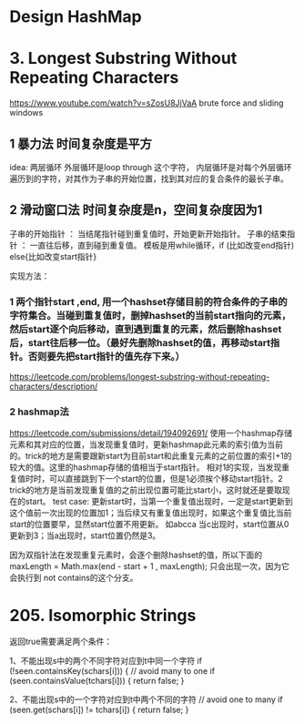 # Design HashMap

# 3. Longest Substring Without Repeating Characters

https://www.youtube.com/watch?v=sZosU8JjVaA brute force and sliding windows

## 1  暴力法  时间复杂度是平方
idea: 
两层循环
外层循环是loop through 这个字符，
内层循环是对每个外层循环遍历到的字符，对其作为子串的开始位置，找到其对应的复合条件的最长子串。



## 2  滑动窗口法   时间复杂度是n，空间复杂度因为1
子串的开始指针 ： 当结尾指针碰到重复值时，开始更新开始指针。
子串的结束指针 ： 一直往后移，直到碰到重复值。
模板是用while循环，if (比如改变end指针) else{比如改变start指针}

实现方法： 
### 1  两个指针start ,end, 用一个hashset存储目前的符合条件的子串的字符集合。当碰到重复值时，删掉hashset的当前start指向的元素，然后start逐个向后移动，直到遇到重复的元素，然后删除hashset后，start往后移一位。（最好先删除hashset的值，再移动start指针。否则要先把start指针的值先存下来。）
https://leetcode.com/problems/longest-substring-without-repeating-characters/description/  
### 2  hashmap法   
https://leetcode.com/submissions/detail/194092691/
使用一个hashmap存储元素和其对应的位置，当发现重复值时，更新hashmap此元素的索引值为当前的。trick的地方是需要跟新start为目前start和此重复元素的之前位置的索引+1的较大的值。这里的hashmap存储的值相当于start指针。
相对1的实现，当发现重复值时时，可以直接跳到下一个start的位置，但是1必须挨个移动start指针。2 trick的地方是当前发现重复值的之前出现位置可能比start小，这时就还是要取现在的start。
test case: 
更新start时，当第一个重复值出现时，一定是start更新到这个值前一次出现的位置加1；当后续又有重复值出现时，如果这个重复值比当前start的位置要早，显然start位置不用更新。
如abcca  当c出现时，start位置从0更新到3；当a出现时，start位置仍然是3。

因为双指针法在发现重复元素时，会逐个删除hashset的值，所以下面的
maxLength = Math.max(end - start + 1 , maxLength);  只会出现一次，因为它会执行到 not contains的这个分支。

# 205. Isomorphic Strings
返回true需要满足两个条件：

1、不能出现s中的两个不同字符对应到t中同一个字符
 if (!seen.containsKey(schars[i])) {
                // avoid many to one
                if (seen.containsValue(tchars[i])) {
                    return false;
                }
                
2、不能出现s中的一个字符对应到t中两个不同的字符
 // avoid one to many
                if (seen.get(schars[i]) != tchars[i]) {
                    return false;
                }

